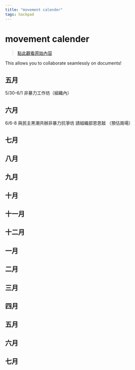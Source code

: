 ```yaml
---
title: "movement calender"
tags: hackpad
---
```


# movement calender

> [點此觀看原始內容](https://g0v.hackpad.tw/PznccAKq6Ac)


This allows you to collaborate seamlessly on documents!

## 五月

5/30-6/1 非暴力工作坊（組織內）

## 六月

6/6-8 與民主黑潮共辦非暴力抗爭坊 請組織部恩恩敲 （預估兩場）

## 七月


## 八月

## 九月

## 十月

## 十一月

## 十二月

## 一月

## 二月

## 三月

## 四月

## 五月

## 六月

## 七月


